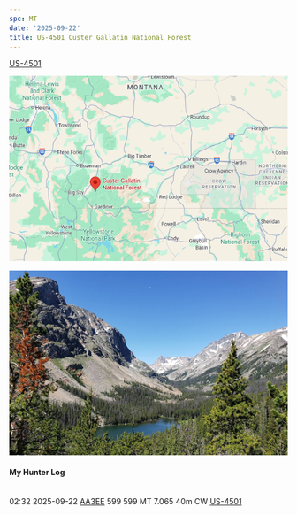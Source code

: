 ```yaml
---
spc: MT
date: '2025-09-22'
title: US-4501 Custer Gallatin National Forest
---
```


[US-4501](https://pota.app/#/park/US-4501)

![](/static/US-4501map.png)

![](/static/US-4501.png)


#### My Hunter Log
<BR>02:32	2025-09-22	[AA3EE](https://qrz.com/db/AA3EE)	599	599	MT	7.065	40m	CW	[US-4501](https://pota.app/#/park/US-4501)